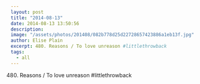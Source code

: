 ```yaml
---
layout: post
title: "2014-08-13"
date: 2014-08-13 13:50:56
description: 
image: "/assets/photos/201408/082b778d25d22728657423886a1eb13f.jpg"
author: Elise Plain
excerpt: 480. Reasons / To love unreason #littlethrowback
tags: 
  - all
---
```


480. Reasons / To love unreason #littlethrowback
<p></p>
